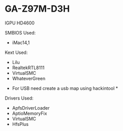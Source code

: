 #  GA-Z97M-D3H

IGPU HD4600

SMBIOS Used:
- iMac14,1

Kext Used:
- Lilu
- RealtekRTL8111
- VirtualSMC
- WhateverGreen
* For USB need create a usb map using hackintool *

Drivers Used:
- ApfsDriverLoader
- AptioMemoryFix
- VirtualSMC
- HfsPlus
